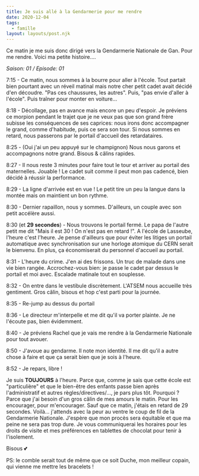 ```yaml
---
title: Je suis allé à la Gendarmerie pour me rendre
date: 2020-12-04
tags:
  - famille
layout: layouts/post.njk
---
```


Ce matin je me suis donc dirigé vers la Gendarmerie Nationale de Gan.
Pour me rendre.
Voici ma petite histoire....

*Saison: 01 / Episode: 01* 

7:15 - Ce matin, nous sommes à la bourre pour aller à l'école. Tout partait bien pourtant avec un réveil matinal mais notre cher petit cadet avait décidé d'en découdre.
"Pas ces chaussures, les autres". Puis, "pas envie d'aller à l'école". Puis traîner pour monter en voiture...

8:18 - Décollage, pas en avance mais encore un peu d'espoir. Je préviens ce morpion pendant le trajet que je ne veux pas que son grand frère subisse les conséquences de ses caprices: nous irons donc accompagner le grand, comme d'habitude, puis ce sera son tour. Si nous sommes en retard, nous passerons par le portail d'accueil des retardataires.

8:25 - (Oui j'ai un peu appuyé sur le champignon) Nous nous garons et accompagnons notre grand. Bisous & câlins rapides.

8:27 - Il nous reste 3 minutes pour faire tout le tour et arriver au portail des maternelles. Jouable ! Le cadet suit comme il peut mon pas cadencé, bien décidé à réussir la performance.

8:29 - La ligne d'arrivée est en vue ! Le petit tire un peu la langue dans la montée mais on maintient un bon rythme.

8:30 - Dernier rapaillon, nous y sommes. D'ailleurs, un couple avec son petit accélère aussi.

8:30 (et **29 secondes**) - Nous trouvons le portail fermé. Le papa de l'autre petit me dit "Mais il est 30 ! On n'est pas en retard !". A l'école de Lasseube, l'heure c'est l'heure. Je pense d'ailleurs que pour éviter les litiges un portail automatique avec synchronisation sur une horloge atomique du CERN serait le bienvenu. En plus, ça économiserait du personnel d'accueil au portail.

8:31 - L'heure du crime. J'en ai des frissons. Un truc de malade dans une vie bien rangée. Accrochez-vous bien: je passe le cadet par dessus le portail et moi avec. Escalade matinale tout en souplesse.

8:32 - On entre dans le vestibule discrètement. L'ATSEM nous accueille très gentiment. Gros câlin, bisous et hop c'est parti pour la journée.

8:35 - Re-jump au dessus du portail

8:36 - Le directeur m'interpelle et me dit qu'il va porter plainte. Je ne l'écoute pas, bien évidemment.

8:40 - Je préviens Rachel que je vais me rendre à la Gendarmerie Nationale pour tout avouer.

8:50 - J'avoue au gendarme. Il note mon identité. Il me dit qu'il a autre chose à faire et que ça serait bien que je sois à l'heure.

8:52 - Je repars, libre !

Je suis **TOUJOURS** à l'heure. Parce que, comme je sais que cette école est "particulière" et que le bien-être des enfants passe bien après l'administratif et autres règles/directives/..., je pars plus tôt. Pourquoi ? Parce que j'ai besoin d'un gros câlin de mes amours le matin. Pour les encourager, pour m'encourager.
Sauf que ce matin, j'étais en retard de 29 secondes.
Voilà... j'attends avec la peur au ventre le coup de fil de la Gendarmerie Nationale. J'espère que mon procès sera équitable et que ma peine ne sera pas trop dure.
Je vous communiquerai les horaires pour les droits de visite et mes préférences en tablettes de chocolat pour tenir à l'isolement.

Bisous 💕

PS: le comble serait tout de même que ce soit Duche, mon meilleur copain, qui vienne me mettre les bracelets !